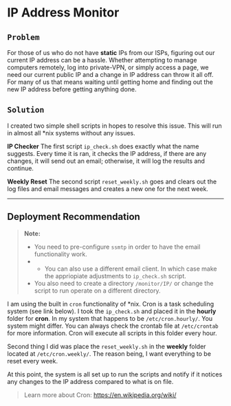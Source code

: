 **IP Address Monitor**
===================
`Problem`
-------------
For those of us who do not have **static** IPs from our ISPs, figuring out our current IP address can be a hassle. Whether attempting to manage computers remotely, log into private-VPN, or simply access a page, we need our current public IP and a change in IP address can throw it all off. For many of us that means waiting until getting home and finding out the new IP address before getting anything done. 


`Solution`
-------------
I created two simple shell scripts in hopes to resolve this issue. This will run in almost all *nix systems without any issues. 

**IP Checker**
The first script ``ip_check.sh`` does exactly what the name suggests. Every time it is ran, it checks the IP address, if there are any changes, it will send out an email; otherwise, it will log the results and continue. 

**Weekly Reset**
The second script ``reset_weekly.sh`` goes and clears out the log files and email messages and creates a new one for the next week. 

----------

Deployment Recommendation 
-------------
> **Note:**
> - You need to pre-configure ``ssmtp`` in order to have the email functionality work. 
> - - You can also use a different email client. In which case make the appriopiate adjustments to ``ip_check.sh`` script.
> - You also need to create a directory ``/monitor/IP/`` or change the script to run operate on a different directory. 

I am using the built in ``cron`` functionality of *nix. Cron is a task scheduling system (see link below). I took the ``ip_check.sh`` and placed it in the **hourly** folder for **cron**. In my system that happens to be ``/etc/cron.hourly/``. You system might differ. You can always check the crontab file at ``/etc/crontab`` for more information. Cron will execute all scripts in this folder every hour. 

Second thing I did was place the ``reset_weekly.sh`` in the **weekly** folder located at ``/etc/cron.weekly/``. The reason being, I want everything to be reset every week. 

At this point, the system is all set up to run the scripts and notify if it notices any changes to the IP address compared to what is on file. 

>Learn more about Cron: 
>https://en.wikipedia.org/wiki/
